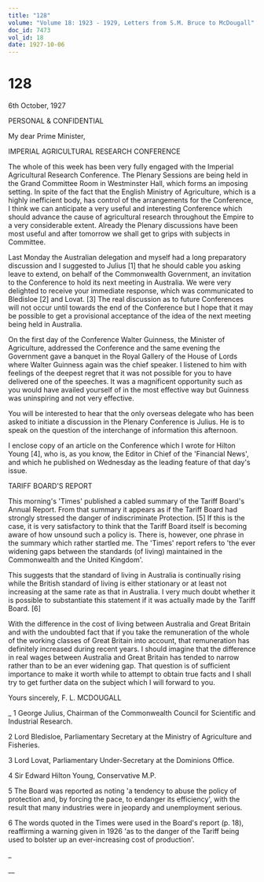 ```yaml
---
title: "128"
volume: "Volume 18: 1923 - 1929, Letters from S.M. Bruce to McDougall"
doc_id: 7473
vol_id: 18
date: 1927-10-06
---
```


# 128

6th October, 1927

PERSONAL &amp; CONFIDENTIAL

My dear Prime Minister,

IMPERIAL AGRICULTURAL RESEARCH CONFERENCE

The whole of this week has been very fully engaged with the Imperial Agricultural Research Conference. The Plenary Sessions are being held in the Grand Committee Room in Westminster Hall, which forms an imposing setting. In spite of the fact that the English Ministry of Agriculture, which is a highly inefficient body, has control of the arrangements for the Conference, I think we can anticipate a very useful and interesting Conference which should advance the cause of agricultural research throughout the Empire to a very considerable extent. Already the Plenary discussions have been most useful and after tomorrow we shall get to grips with subjects in Committee.

Last Monday the Australian delegation and myself had a long preparatory discussion and I suggested to Julius [1] that he should cable you asking leave to extend, on behalf of the Commonwealth Government, an invitation to the Conference to hold its next meeting in Australia. We were very delighted to receive your immediate response, which was communicated to Bledisloe [2] and Lovat. [3] The real discussion as to future Conferences will not occur until towards the end of the Conference but I hope that it may be possible to get a provisional acceptance of the idea of the next meeting being held in Australia.

On the first day of the Conference Walter Guinness, the Minister of Agriculture, addressed the Conference and the same evening the Government gave a banquet in the Royal Gallery of the House of Lords where Walter Guinness again was the chief speaker. I listened to him with feelings of the deepest regret that it was not possible for you to have delivered one of the speeches. It was a magnificent opportunity such as you would have availed yourself of in the most effective way but Guinness was uninspiring and not very effective.

You will be interested to hear that the only overseas delegate who has been asked to initiate a discussion in the Plenary Conference is Julius. He is to speak on the question of the interchange of information this afternoon.

I enclose copy of an article on the Conference which I wrote for Hilton Young [4], who is, as you know, the Editor in Chief of the 'Financial News', and which he published on Wednesday as the leading feature of that day's issue.

TARIFF BOARD'S REPORT

This morning's 'Times' published a cabled summary of the Tariff Board's Annual Report. From that summary it appears as if the Tariff Board had strongly stressed the danger of indiscriminate Protection. [5] If this is the case, it is very satisfactory to think that the Tariff Board itself is becoming aware of how unsound such a policy is. There is, however, one phrase in the summary which rather startled me. The 'Times' report refers to 'the ever widening gaps between the standards (of living) maintained in the Commonwealth and the United Kingdom'.

This suggests that the standard of living in Australia is continually rising while the British standard of living is either stationary or at least not increasing at the same rate as that in Australia. I very much doubt whether it is possible to substantiate this statement if it was actually made by the Tariff Board. [6]

With the difference in the cost of living between Australia and Great Britain and with the undoubted fact that if you take the remuneration of the whole of the working classes of Great Britain into account, that remuneration has definitely increased during recent years. I should imagine that the difference in real wages between Australia and Great Britain has tended to narrow rather than to be an ever widening gap. That question is of sufficient importance to make it worth while to attempt to obtain true facts and I shall try to get further data on the subject which I will forward to you.

Yours sincerely, F. L. MCDOUGALL 

_ 1 George Julius, Chairman of the Commonwealth Council for Scientific and Industrial Research.

2 Lord Bledisloe, Parliamentary Secretary at the Ministry of Agriculture and Fisheries.

3 Lord Lovat, Parliamentary Under-Secretary at the Dominions Office.

4 Sir Edward Hilton Young, Conservative M.P.

5 The Board was reported as noting 'a tendency to abuse the policy of protection and, by forcing the pace, to endanger its efficiency', with the result that many industries were in jeopardy and unemployment serious.

6 The words quoted in the Times were used in the Board's report (p. 18), reaffirming a warning given in 1926 'as to the danger of the Tariff being used to bolster up an ever-increasing cost of production'.

_

__
